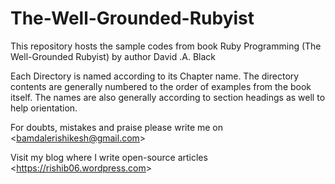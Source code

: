 # The-Well-Grounded-Rubyist
  This repository hosts the sample codes from book Ruby Programming (The Well-Grounded Rubyist) by author David .A. Black
  
  Each Directory is named according to its Chapter name. The directory contents are generally numbered to the order of examples from the book itself.
  The names are also generally according to section headings as well to help orientation.
  
  For doubts, mistakes and praise please write me on   <<bamdalerishikesh@gmail.com>>
  
  Visit my blog where I write open-source articles    <<https://rishib06.wordpress.com>>
